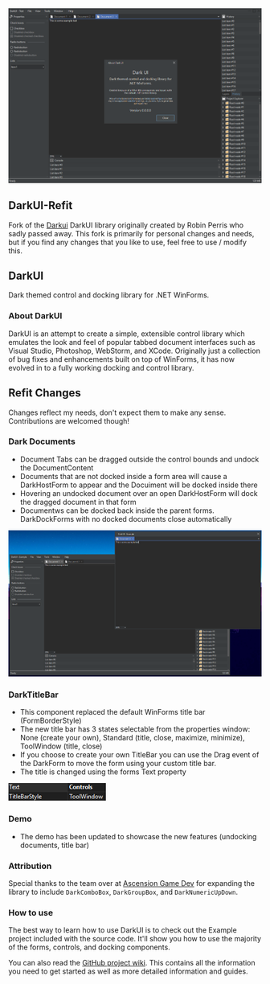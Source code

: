<img src="https://github.com/CuvinStefanCristian/DarkUI-Refit/blob/master/Resources/MainFormScreenshot.png" />

## DarkUI-Refit
Fork of the [Darkui](https://github.com/RobinPerris/DarkUI) DarkUI library originally created by Robin Perris who sadly passed away.
This fork is primarily for personal changes and needs, but if you find any changes that you like to use, feel free to use / modify this.

## DarkUI
Dark themed control and docking library for .NET WinForms.

### About DarkUI
DarkUI is an attempt to create a simple, extensible control library which emulates the look and feel of popular tabbed document interfaces such as Visual Studio, Photoshop, WebStorm, and XCode. Originally just a collection of bug fixes and enhancements built on top of WinForms, it has now evolved in to a fully working docking and control library.

## Refit Changes
Changes reflect my needs, don't expect them to make any sense. Contributions are welcomed though!

### Dark Documents
- Document Tabs can be dragged outside the control bounds and undock the DocumentContent
- Documents that are not docked inside a form area will cause a DarkHostForm to appear and the Docuiment will be docked inside there
- Hovering an undocked document over an open DarkHostForm will dock the dragged document in that form
- Documentws can be docked back inside the parent forms. DarkDockForms with no docked documents close automatically

<img src="https://github.com/CuvinStefanCristian/DarkUI-Refit/blob/master/Resources/DocumentDocking.png" />

### DarkTitleBar
- This component replaced the default WinForms title bar (FormBorderStyle)
- The new title bar has 3 states selectable from the properties window: None (create your own), Standard (title, close, maximize, minimize), ToolWindow (title, close)
- If you choose to create your own TitleBar you can use the Drag event of the DarkForm to move the form using your custom title bar.
- The title is changed using the forms Text property

<img src="https://github.com/CuvinStefanCristian/DarkUI-Refit/blob/master/Resources/DarkDefaultTitleBarProperty.png" />

### Demo
- The demo has been updated to showcase the new features (undocking documents, title bar)

### Attribution

Special thanks to the team over at [Ascension Game Dev](https://www.ascensiongamedev.com/) for expanding the library to include `DarkComboBox`, `DarkGroupBox`, and `DarkNumericUpDown`.

### How to use
The best way to learn how to use DarkUI is to check out the Example project included with the source code. It'll show you how to use the majority of the forms, controls, and docking components.

You can also read the [GitHub project wiki](https://github.com/RobinPerris/DarkUI/wiki). This contains all the information you need to get started as well as more detailed information and guides.

